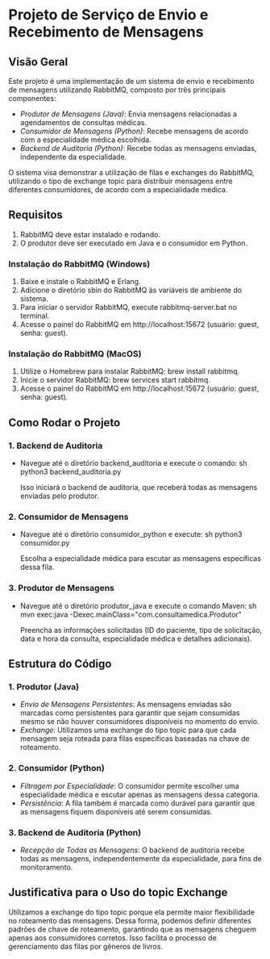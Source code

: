 # Projeto de Serviço de Envio e Recebimento de Mensagens

## Visão Geral
Este projeto é uma implementação de um sistema de envio e recebimento de mensagens utilizando RabbitMQ, composto por três principais componentes:
- *Produtor de Mensagens (Java)*: Envia mensagens relacionadas a agendamentos de consultas médicas.
- *Consumidor de Mensagens (Python)*: Recebe mensagens de acordo com a especialidade médica escolhida.
- *Backend de Auditoria (Python)*: Recebe todas as mensagens enviadas, independente da especialidade.

O sistema visa demonstrar a utilização de filas e exchanges do RabbitMQ, utilizando o tipo de exchange topic para distribuir mensagens entre diferentes consumidores, de acordo com a especialidade médica.

## Requisitos
1. RabbitMQ deve estar instalado e rodando.
2. O produtor deve ser executado em Java e o consumidor em Python.

### Instalação do RabbitMQ (Windows)
1. Baixe e instale o RabbitMQ e Erlang.
2. Adicione o diretório sbin do RabbitMQ às variáveis de ambiente do sistema.
3. Para iniciar o servidor RabbitMQ, execute rabbitmq-server.bat no terminal.
4. Acesse o painel do RabbitMQ em http://localhost:15672 (usuário: guest, senha: guest).

### Instalação do RabbitMQ (MacOS)
1. Utilize o Homebrew para instalar RabbitMQ: brew install rabbitmq.
2. Inicie o servidor RabbitMQ: brew services start rabbitmq.
3. Acesse o painel do RabbitMQ em http://localhost:15672 (usuário: guest, senha: guest).

## Como Rodar o Projeto
### 1. Backend de Auditoria
- Navegue até o diretório backend_auditoria e execute o comando:
  sh
  python3 backend_auditoria.py
  
  Isso iniciará o backend de auditoria, que receberá todas as mensagens enviadas pelo produtor.

### 2. Consumidor de Mensagens
- Navegue até o diretório consumidor_python e execute:
  sh
  python3 consumidor.py
  
  Escolha a especialidade médica para escutar as mensagens específicas dessa fila.

### 3. Produtor de Mensagens
- Navegue até o diretório produtor_java e execute o comando Maven:
  sh
  mvn exec:java -Dexec.mainClass="com.consultamedica.Produtor"
  
  Preencha as informações solicitadas (ID do paciente, tipo de solicitação, data e hora da consulta, especialidade médica e detalhes adicionais).

## Estrutura do Código
### 1. Produtor (Java)
- *Envio de Mensagens Persistentes*: As mensagens enviadas são marcadas como persistentes para garantir que sejam consumidas mesmo se não houver consumidores disponíveis no momento do envio.
- *Exchange*: Utilizamos uma exchange do tipo topic para que cada mensagem seja roteada para filas específicas baseadas na chave de roteamento.

### 2. Consumidor (Python)
- *Filtragem por Especialidade*: O consumidor permite escolher uma especialidade médica e escutar apenas as mensagens dessa categoria.
- *Persistência*: A fila também é marcada como durável para garantir que as mensagens fiquem disponíveis até serem consumidas.

### 3. Backend de Auditoria (Python)
- *Recepção de Todas as Mensagens*: O backend de auditoria recebe todas as mensagens, independentemente da especialidade, para fins de monitoramento.

## Justificativa para o Uso do topic Exchange
Utilizamos a exchange do tipo topic porque ela permite maior flexibilidade no roteamento das mensagens. Dessa forma, podemos definir diferentes padrões de chave de roteamento, garantindo que as mensagens cheguem apenas aos consumidores corretos. Isso facilita o processo de gerenciamento das filas por gêneros de livros.

